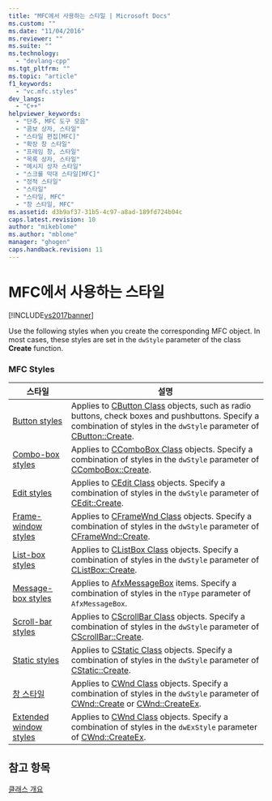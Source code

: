 ```yaml
---
title: "MFC에서 사용하는 스타일 | Microsoft Docs"
ms.custom: ""
ms.date: "11/04/2016"
ms.reviewer: ""
ms.suite: ""
ms.technology: 
  - "devlang-cpp"
ms.tgt_pltfrm: ""
ms.topic: "article"
f1_keywords: 
  - "vc.mfc.styles"
dev_langs: 
  - "C++"
helpviewer_keywords: 
  - "단추, MFC 도구 모음"
  - "콤보 상자, 스타일"
  - "스타일 편집[MFC]"
  - "확장 창 스타일"
  - "프레임 창, 스타일"
  - "목록 상자, 스타일"
  - "메시지 상자 스타일"
  - "스크롤 막대 스타일[MFC]"
  - "정적 스타일"
  - "스타일"
  - "스타일, MFC"
  - "창 스타일, MFC"
ms.assetid: d3b9af37-31b5-4c97-a8ad-189fd724b04c
caps.latest.revision: 10
author: "mikeblome"
ms.author: "mblome"
manager: "ghogen"
caps.handback.revision: 11
---
```

# MFC에서 사용하는 스타일
[!INCLUDE[vs2017banner](../../assembler/inline/includes/vs2017banner.md)]

Use the following styles when you create the corresponding MFC object.  In most cases, these styles are set in the `dwStyle` parameter of the class **Create** function.  
  
### MFC Styles  
  
|스타일|설명|  
|---------|--------|  
|[Button styles](../../mfc/reference/button-styles.md)|Applies to [CButton Class](../../mfc/reference/cbutton-class.md) objects, such as radio buttons, check boxes and pushbuttons.  Specify a combination of styles in the `dwStyle` parameter of [CButton::Create](../Topic/CButton::Create.md).|  
|[Combo\-box styles](../../mfc/reference/combo-box-styles.md)|Applies to [CComboBox Class](../../mfc/reference/ccombobox-class.md) objects.  Specify a combination of styles in the `dwStyle` parameter of [CComboBox::Create](../Topic/CComboBox::Create.md).|  
|[Edit styles](../../mfc/reference/edit-styles.md)|Applies to [CEdit Class](../../mfc/reference/cedit-class.md) objects.  Specify a combination of styles in the `dwStyle` parameter of [CEdit::Create](../Topic/CEdit::Create.md).|  
|[Frame\-window styles](../../mfc/reference/frame-window-styles-mfc.md)|Applies to [CFrameWnd Class](../../mfc/reference/cframewnd-class.md) objects.  Specify a combination of styles in the `dwStyle` parameter of [CFrameWnd::Create](../Topic/CFrameWnd::Create.md).|  
|[List\-box styles](../../mfc/reference/list-box-styles.md)|Applies to [CListBox Class](../../mfc/reference/clistbox-class.md) objects.  Specify a combination of styles in the `dwStyle` parameter of [CListBox::Create](../Topic/CListBox::Create.md).|  
|[Message\-box styles](../../mfc/reference/message-box-styles.md)|Applies to [AfxMessageBox](../Topic/AfxMessageBox.md) items.  Specify a combination of styles in the `nType` parameter of `AfxMessageBox`.|  
|[Scroll\-bar styles](../../mfc/reference/scroll-bar-styles.md)|Applies to [CScrollBar Class](../../mfc/reference/cscrollbar-class.md) objects.  Specify a combination of styles in the `dwStyle` parameter of [CScrollBar::Create](../Topic/CScrollBar::Create.md).|  
|[Static styles](../../mfc/reference/static-styles.md)|Applies to [CStatic Class](../../mfc/reference/cstatic-class.md) objects.  Specify a combination of styles in the `dwStyle` parameter of [CStatic::Create](../Topic/CStatic::Create.md).|  
|[창 스타일](../../mfc/reference/window-styles.md)|Applies to [CWnd Class](../../mfc/reference/cwnd-class.md) objects.  Specify a combination of styles in the `dwStyle` parameter of [CWnd::Create](../Topic/CWnd::Create.md) or [CWnd::CreateEx](../Topic/CWnd::CreateEx.md).|  
|[Extended window styles](../../mfc/reference/extended-window-styles.md)|Applies to [CWnd Class](../../mfc/reference/cwnd-class.md) objects.  Specify a combination of styles in the `dwExStyle` parameter of [CWnd::CreateEx](../Topic/CWnd::CreateEx.md).|  
  
## 참고 항목  
 [클래스 개요](../../mfc/class-library-overview.md)